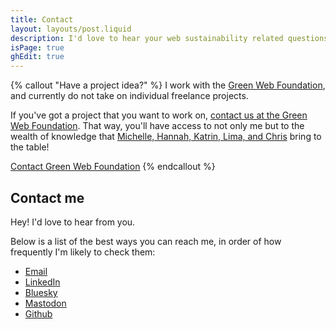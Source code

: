 ```yaml
---
title: Contact
layout: layouts/post.liquid
description: I'd love to hear your web sustainability related questions. Contact me.
isPage: true
ghEdit: true
---
```


{% callout "Have a project idea?" %}
I work with the [Green Web Foundation](https://thegreenwebfoundation.org), and currently do not take on individual freelance projects.

If you've got a project that you want to work on, [contact us at the Green Web Foundation](https://www.thegreenwebfoundation.org/services/). That way, you'll have access to not only me but to the wealth of knowledge that [Michelle, Hannah, Katrin, Lima, and Chris](https://www.thegreenwebfoundation.org/about#team) bring to the table!

[Contact Green Web Foundation](https://www.thegreenwebfoundation.org/services/)
{% endcallout %}

## Contact me

Hey! I'd love to hear from you.

Below is a list of the best ways you can reach me, in order of how frequently I'm likely to check them:

- [Email](mailto:itsfish@fershad.com?subject=Hi!)
- [LinkedIn](https://www.linkedin.com/in/fershad/)
- [Bluesky](https://bsky.app/profile/fershad.com)
- [Mastodon](https://indieweb.social/@fershad)
- [Github](https://github.com/fershad)
